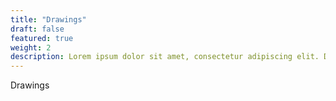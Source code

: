 ```yaml
---
title: "Drawings"
draft: false
featured: true
weight: 2
description: Lorem ipsum dolor sit amet, consectetur adipiscing elit. Donec accumsan dapibus purus, vel maximus erat facilisis vel.
---
```



Drawings
